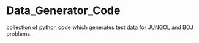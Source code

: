 # Data_Generator_Code

collection of python code which generates test data for JUNGOL and BOJ problems.
